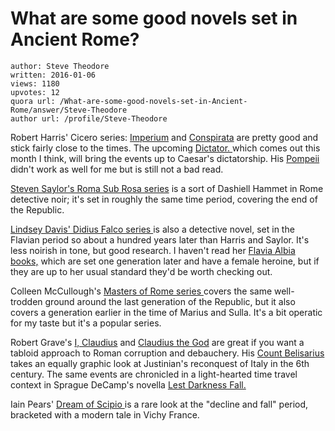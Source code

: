 # What are some good novels set in Ancient Rome?

	author: Steve Theodore
	written: 2016-01-06
	views: 1180
	upvotes: 12
	quora url: /What-are-some-good-novels-set-in-Ancient-Rome/answer/Steve-Theodore
	author url: /profile/Steve-Theodore


Robert Harris' Cicero series:  [Imperium](http://amzn.to/1Z6l2Zp) and [Conspirata](http://amzn.to/1JuNpPi) are pretty good and stick fairly close to the times. The upcoming [Dictator. ](http://amzn.to/1JuNtP4)which comes out this month I think, will bring the events up to Caesar's dictatorship. His [Pompeii ](http://amzn.to/1Z6lJBZ)didn't work as well for me but is still not a bad read.

[Steven Saylor's Roma Sub Rosa series](http://amzn.to/1Z6lUxh) is a sort of Dashiell Hammet in Rome detective noir; it's set in roughly the same time period, covering the end of the Republic.

[Lindsey Davis' Didius Falco series ](http://amzn.to/1Z6mhb8) is also a detective novel, set in the Flavian period so about a hundred years later than Harris and Saylor. It's less noirish in tone, but good research. I haven't read her [Flavia Albia books,](http://www.amazon.com/Ides-April-Flavia-Albia-Mystery-ebook/dp/B009LRWU7O/ref=la_B000AQ6YE0_1_2?s=books&ie=UTF8&qid=1452115069&sr=1-2) which are set one generation later and have a female heroine, but if they are up to her usual standard they'd be worth checking out.

Colleen McCullough's [Masters of Rome series ](http://www.amazon.com/gp/bookseries/B00CJL7M2W/ref=dp_st_0061582425)covers the same well-trodden ground around the last generation of the Republic, but it also covers a generation earlier in the time of Marius and Sulla. It's a bit operatic for my taste but it's a popular series.

Robert Grave's [I, Claudius](http://amzn.to/1JuPlai)  [ ](http://www.amazon.com/Claudius-Autobiography-Tiberius-Murdered-International/dp/067972477X/ref=sr_1_2?ie=UTF8&qid=1452115788&sr=8-2&keywords=i+claudius)and [Claudius the God](http://amzn.to/1Z6osvp)  are great if you want a tabloid approach to Roman corruption and debauchery. His [Count Belisarius](http://amzn.to/1Z6oOlD) takes an equally graphic look at Justinian's reconquest of Italy in the 6th century. The same events are chronicled in a light-hearted time travel context in Sprague DeCamp's novella [Lest Darkness Fall.](http://amzn.to/1Z6p8Re) 

Iain Pears' [Dream of Scipio ](http://amzn.to/1TF7P8y)is a rare look at the "decline and fall" period, bracketed with a modern tale in Vichy France. 

